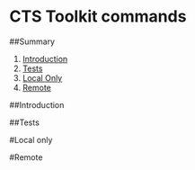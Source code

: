 CTS Toolkit commands
===

##Summary
1.	[Introduction](#introduction)
2.	[Tests](#tests)
3.	[Local Only](#local-only)
4.	[Remote](#remote)

##Introduction

##Tests

#Local only

#Remote